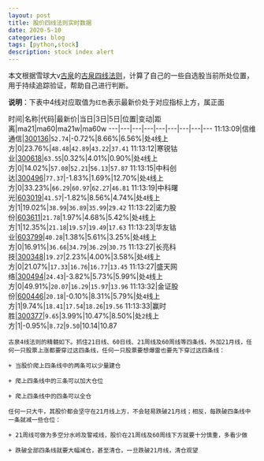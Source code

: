 ```yaml
---
layout: post
title: 股价四线法则实时数据
date: 2020-5-10
categories: blog
tags: [python,stock]
description: stock index alert
---
```



本文根据雪球大v[古泉](https://xueqiu.com/u/7148646888)的[古泉四线法则](https://xueqiu.com/7148646888/130498192)，计算了自己的一些自选股当前所处位置，用于持续追踪验证，帮助自己进行判断。

**说明**：下表中4线对应取值为`红色`表示最新价处于对应指标上方，属正面

时间|名称|代码|最新价|当日|3日|5日|位置|变动|距离|ma21|ma60|ma21w|ma60w
---|---|---|---|---|---|---|---|---
11:13:09|信维通信|[300136](https://xueqiu.com/S/SZ300136)|`52.74`|-0.72%|8.66%|6.56%|处`4`线上方|0|23.76%|`48.48`|`42.89`|`43.22`|`37.41`
11:13:12|寒锐钴业|[300618](https://xueqiu.com/S/SZ300618)|`63.55`|0.32%|4.01%|0.90%|处`4`线上方|0|14.02%|`57.08`|`52.21`|`56.13`|`57.87`
11:13:15|中科创达|[300496](https://xueqiu.com/S/SZ300496)|`77.37`|-1.83%|1.69%|12.70%|处`4`线上方|0|33.23%|`66.29`|`60.97`|`62.27`|`46.81`
11:13:19|中科曙光|[603019](https://xueqiu.com/S/SH603019)|`41.57`|-1.82%|8.56%|4.74%|处`4`线上方|1|19.02%|`38.99`|`36.89`|`35.99`|`29.42`
11:13:22|诺力股份|[603611](https://xueqiu.com/S/SH603611)|`21.78`|1.97%|4.68%|5.42%|处`4`线上方|1|12.35%|`21.18`|`19.57`|`19.49`|`17.63`
11:13:23|华友钴业|[603799](https://xueqiu.com/S/SH603799)|`40.28`|1.38%|5.61%|3.25%|处`4`线上方|0|16.91%|`36.66`|`34.79`|`36.29`|`30.75`
11:13:27|长亮科技|[300348](https://xueqiu.com/S/SZ300348)|`19.27`|2.23%|4.00%|3.58%|处`4`线上方|0|21.07%|`17.33`|`16.76`|`16.77`|`13.45`
11:13:27|盛天网络|[300494](https://xueqiu.com/S/SZ300494)|`24.43`|-3.82%|5.73%|5.99%|处`4`线上方|0|49.91%|`20.07`|`16.29`|`15.97`|`13.96`
11:13:32|金证股份|[600446](https://xueqiu.com/S/SH600446)|`20.18`|-0.10%|8.31%|5.79%|处`4`线上方|1|9.74%|`18.41`|`17.54`|`18.26`|`19.56`
11:13:33|赢时胜|[300377](https://xueqiu.com/S/SZ300377)|`9.65`|3.99%|10.47%|8.50%|处`2`线上方|1|-0.95%|`8.72`|`9.50`|10.14|10.87

```
古泉4线法则的精髓如下。抓住21日线、60日线、21周线及60周线等四条线，外加21月线，任何一只股票上涨都要穿过这四条线，任何一只股票要想爆雷也要先下穿过这四条线：

+ 当股价爬上四条线中的两条可以少量建仓

+ 爬上四条线中的三条可以加大仓位

+ 爬上四条线中的四条可以全仓

任何一只大牛，其股价都会坚守在21月线上方，不会轻易跌破21月线；相反，每跌破四条线中一条就减一些仓位：

+ 21周线可做为多空分水岭及警戒线，股价在21周线及60周线下方就要十分慎重，多看少做

+ 跌破全部四条线就要大幅减仓，甚至清仓，一旦跌破21月线，清仓观望
```